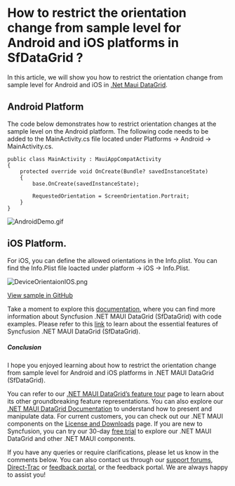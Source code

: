 # How to restrict the orientation change from sample level for Android and iOS platforms in SfDataGrid ?
In this article, we will show you how to restrict the orientation change from sample level for Android and iOS in [.Net Maui DataGrid](https://www.syncfusion.com/maui-controls/maui-datagrid).

## Android Platform
The code below demonstrates how to restrict orientation changes at the sample level on the Android platform. The following code needs to be added to the MainActivity.cs file located under Platforms -> Android -> MainActivity.cs.
```
public class MainActivity : MauiAppCompatActivity
{
    protected override void OnCreate(Bundle? savedInstanceState)
    {
        base.OnCreate(savedInstanceState);

        RequestedOrientation = ScreenOrientation.Portrait;
    }
}
``` 

 ![AndroidDemo.gif](https://support.syncfusion.com/kb/agent/attachment/inline?token=eyJhbGciOiJodHRwOi8vd3d3LnczLm9yZy8yMDAxLzA0L3htbGRzaWctbW9yZSNobWFjLXNoYTI1NiIsInR5cCI6IkpXVCJ9.eyJpZCI6IjMzOTQ3Iiwib3JnaWQiOiIzIiwiaXNzIjoic3VwcG9ydC5zeW5jZnVzaW9uLmNvbSJ9.JZNX-x3hYxc7v4vjC8-NfqTwlit0KE4X69Y2_jVmhjw)

## iOS Platform.
For iOS, you can define the allowed orientations in the Info.plist. You can find the Info.Plist file loacted under platform -> iOS -> Info.Plist. 

 ![DeviceOrientaionIOS.png](https://support.syncfusion.com/kb/agent/attachment/inline?token=eyJhbGciOiJodHRwOi8vd3d3LnczLm9yZy8yMDAxLzA0L3htbGRzaWctbW9yZSNobWFjLXNoYTI1NiIsInR5cCI6IkpXVCJ9.eyJpZCI6IjMzOTQ4Iiwib3JnaWQiOiIzIiwiaXNzIjoic3VwcG9ydC5zeW5jZnVzaW9uLmNvbSJ9.PTYnf1nIBGE_3rxHUxHYmfbF2ZhfW1o3kxRHzjH64lQ)


[View sample in GitHub](https://github.com/SyncfusionExamples/How-to-restrict-the-orientation-change-from-sample-level-in-SfDataGrid)

Take a moment to explore this [documentation](https://help.syncfusion.com/maui/datagrid/overview), where you can find more information about Syncfusion .NET MAUI DataGrid (SfDataGrid) with code examples. Please refer to this [link](https://www.syncfusion.com/maui-controls/maui-datagrid) to learn about the essential features of Syncfusion .NET MAUI DataGrid (SfDataGrid).
 
##### Conclusion
 
I hope you enjoyed learning about how to restrict the orientation change from sample level for Android and iOS platforms in .NET MAUI DataGrid (SfDataGrid).
 
You can refer to our [.NET MAUI DataGrid’s feature tour](https://www.syncfusion.com/maui-controls/maui-datagrid) page to learn about its other groundbreaking feature representations. You can also explore our [.NET MAUI DataGrid Documentation](https://help.syncfusion.com/maui/datagrid/getting-started) to understand how to present and manipulate data. 
For current customers, you can check out our .NET MAUI components on the [License and Downloads](https://www.syncfusion.com/sales/teamlicense) page. If you are new to Syncfusion, you can try our 30-day [free trial](https://www.syncfusion.com/downloads/maui) to explore our .NET MAUI DataGrid and other .NET MAUI components.
 
If you have any queries or require clarifications, please let us know in the comments below. You can also contact us through our [support forums](https://www.syncfusion.com/forums), [Direct-Trac](https://support.syncfusion.com/create) or [feedback portal](https://www.syncfusion.com/feedback/maui?control=sfdatagrid), or the feedback portal. We are always happy to assist you!